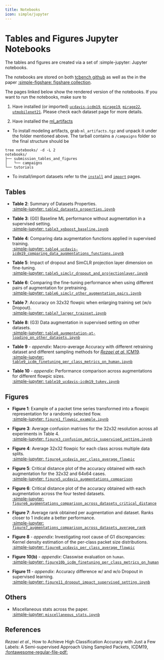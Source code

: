```yaml
---
title: Notebooks
icon: simple/jupyter
---
```


# Tables and Figures Jupyter Notebooks

The tables and figures are created via a set of :simple-jupyter: Jupyter notebooks.

The notebooks are stored on both [tcbench github](https://github.com/tcbenchstack/tcbench) as well as 
the in the paper [:simple-figshare: figshare collection](https://figshare.com/collections/IMC23_artifacts_-_Replication_Contrastive_Learning_and_Data_Augmentation_in_Traffic_Classification_Using_a_Flowpic_Input_Representation/6849252).

The pages linked below show the rendered version of the notebooks.
If you want to run the notebooks, make sure to

1. Have installed (or imported) [`ucdavis-icdm19`](/tcbench/datasets/install/ucdavis-icdm19/), [`mirage19`](/tcbench/datasets/install/mirage19/), [`mirage22`](/tcbench/datasets/install/mirage22), [`utmobilenet21`](/tcbench/datasets/install/utmobilenet21/). 
Please check each dataset page for more details.

2. Have installed the [ml_artifacts](/tcbench/papers/imc23/artifacts/)

* To install modeling artifacts, grab `ml_artifacts.tgz` and unpack it under the 
folder mentioned above. The tarball contains a `/campaigns` folder so the final
structure should be
```
tree notebooks/ -d -L 2
notebooks/
├── submission_tables_and_figures
│   └── campaigns
└── tutorials
```

* To install/import datasets refer to the [`install`](/tcbench/datasets/install) and [`import`](/tcbench/datasets/import) pages.

## Tables

* __Table 2__: Summary of Datasets Properties. 
<br>[:simple-jupyter: `table2_datasets_properties.ipynb`](../notebooks/table2_datasets_properties/)

* __Table 3__:  (G0) Baseline ML performance without augmentation in a supervised setting.
<br>[:simple-jupyter: `table3_xgboost_baseline.ipynb`](../notebooks/table3_xgboost_baseline/)

* __Table 4__: Comparing data augmentation functions applied in supervised training. 
<br>[:simple-jupyter: `table4_ucdavis-icdm19_comparing_data_augmentations_functions.ipynb`](../notebooks/table4_ucdavis-icdm19_comparing_data_augmentations_functions/)

* __Table 5__:  Impact of dropout and SimCLR projection layer dimension on fine-tuning.
<br>[:simple-jupyter: `table5_simclr_dropout_and_projectionlayer.ipynb`](../notebooks/table5_simclr_dropout_and_projectionlayer/)

* __Table 6__: Comparing the fine-tuning performance when using different pairs of augmentation for pretraining.
<br>[:simple-jupyter: `table6_simclr_other_augmentation_pairs.ipynb`](../notebooks/table6_simclr_other_augmentation_pairs/)

* __Table 7__: Accuracy on 32x32 flowpic when enlarging training set (w/o Dropout).
<br>[:simple-jupyter: `table7_larger_trainset.ipynb`](../notebooks/table7_larger_trainset/)

* __Table 8__: (G3) Data augmentation in supervised setting on other datasets. 
<br>[:simple-jupyter: `table8_augmentation-at-loading_on_other_datasets.ipynb`](../notebooks/table8_augmentation-at-loading_on_other_datasets/)

* __Table 9__ - *appendix*: Macro-average Accuracy with different retraining dataset and different sampling methods for [*Rezaei at al.* ICM19](https://arxiv.org/abs/1812.09761).
<br>[:simple-jupyter: `table9_icdm_finetuning_per_class_metrics_on_human.ipynb`](../notebooks/table9_icdm_finetuning_per_class_metrics_on_human/)

* __Table 10__ - *appendix*: Performance comparison across augmentations for different flowpic sizes.
<br>[:simple-jupyter: `table10_ucdavis-icdm19_tukey.ipynb`](../notebooks/table10_ucdavis-icdm19_tukey/)


## Figures

- __Figure 1__: Example of a packet time series transformed into a flowpic representation for a randomly selected flow.
<br>[:simple-jupyter: `figure1_flowpic_example.ipynb`](../notebooks/figure1_flowpic_example/)

- __Figure 3__: Average confusion matrixes for the 32x32 resolution across all experiments in Table 4. 
<br>[:simple-jupyter: `figure3_confusion_matrix_supervised_setting.ipynb`](../notebooks/figure3_confusion_matrix_supervised_setting/)

- __Figure 4__: Average 32x32 flowpic for each class across multiple data splits. 
<br>[:simple-jupyter: `figure4_ucdavis_per_class_average_flowpic`](../notebooks/figure4_ucdavis_per_class_average_flowpic/)

- __Figure 5__: Critical distance plot of the accuracy obtained with each augmentation for the 32x32 and 64x64 cases.
<br>[:simple-jupyter: `figure5_ucdavis_augmentations_comparison`](../notebooks/figure5_ucdavis_augmentations_comparison/)

- __Figure 6__: Critical distance plot of the accuracy obtained with each augmentation across the four tested datasets.
<br>[:simple-jupyter: `figure6_augmentations_comparison_across_datasets_critical_distance`](../notebooks/figure6_augmentations_comparison_across_datasets_critical_distance/)

- __Figure 7__: Average rank obtained per augmentation and dataset. Ranks closer to 1 indicate a better performance.
<br>[:simple-jupyter: `figure7_augmentations_comparison_across_datasets_average_rank`](../notebooks/figure7_augmentations_comparison_across_datasets_average_rank/)

- __Figure 8__ - *appendix*: Investigating root cause of G1 discrepancies: Kernel density estimation of the per-class packet size distributions.
<br>[:simple-jupyter: `figure8_ucdavis_per_class_average_flowpic`](../notebooks/figure8_ucdavis_kde_on_pkts_size/)

- __Figure 10(b)__ - *appendix*: Classwise evaluation on `human`.
<br> [:simple-jupyter: `figure10b_icdm_finetuning_per_class_metrics_on_human`](../notebooks/figure10b_icdm_finetuning_per_class_metrics_on_human/)

- __Figure 11__ - *appendix*: Accuracy difference w/ and w/o Dropout in supervised learning.
<br> [:simple-jupyter: `figure11_dropout_impact_supervised_setting.ipynb`](../notebooks/figure11_dropout_impact_supervised_setting/)

## Others

- Miscellaneous stats across the paper.
<br>[:simple-jupyter: `miscellaneous_stats.ipynb`](../notebooks/miscellaneous_stats/)

## References

*Rezaei et al.*, How to Achieve High Classification Accuracy with Just a Few Labels: A Semi-supervised Approach Using Sampled Packets, ICDM19,
[:fontawesome-regular-file-pdf:](https://arxiv.org/abs/1812.09761)
